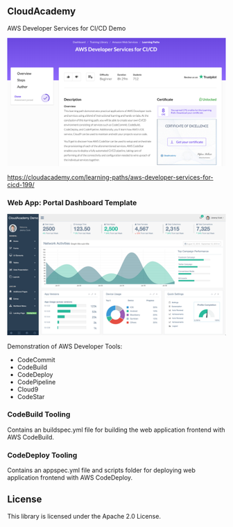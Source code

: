 ## CloudAcademy

AWS Developer Services for CI/CD Demo

![AWS Developer Services for CI/CD Screenshot](/doc/awscicdlearningpath.png)

https://cloudacademy.com/learning-paths/aws-developer-services-for-cicd-199/

### Web App: Portal Dashboard Template

![Portal Screenshot](/doc/portal.png)

Demonstration of AWS Developer Tools:
* CodeCommit
* CodeBuild
* CodeDeploy
* CodePipeline
* Cloud9
* CodeStar

### CodeBuild Tooling

Contains an buildspec.yml file for building the web application frontend with AWS CodeBuild.

### CodeDeploy Tooling

Contains an appspec.yml file and scripts folder for deploying web application frontend with AWS CodeDeploy.

## License

This library is licensed under the Apache 2.0 License.
